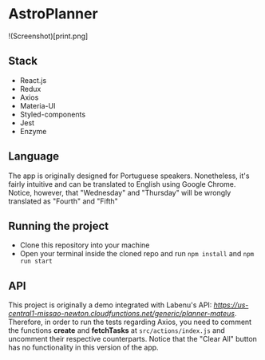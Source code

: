 # AstroPlanner
!(Screenshot)[print.png]

## Stack
* React.js
* Redux
* Axios
* Materia-UI
* Styled-components
* Jest
* Enzyme

## Language
The app is originally designed for Portuguese speakers. 
Nonetheless, it's fairly intuitive and can be translated to English using Google Chrome.
Notice, however, that "Wednesday" and "Thursday" will be wrongly translated as "Fourth" and "Fifth"

## Running the project 
* Clone this repository into your machine
* Open your terminal inside the cloned repo and run `npm install` and `npm run start`

## API
This project is originally a demo integrated with Labenu's API: 
  *https://us-central1-missao-newton.cloudfunctions.net/generic/planner-mateus*.
Therefore, in order to run the tests regarding Axios, 
you need to comment the functions **create** and **fetchTasks** at `src/actions/index.js`
and uncomment their respective counterparts.
Notice that the "Clear All" button has no functionality in this version of the app.
